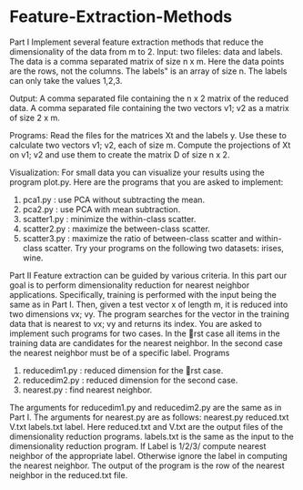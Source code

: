 # Feature-Extraction-Methods

Part I
Implement several feature extraction methods that reduce the dimensionality of the data from m to 2.
Input: 
two fileles: data and labels. The data is a comma separated matrix of size n x m. Here the data points are the rows, not the columns. The labels" is an array of size n. The labels can only take the values 1,2,3.

Output: 
 A comma separated file containing the n x 2 matrix of the reduced data.
 A comma separated file containing the two vectors v1; v2 as a matrix of size 2 x m.

Programs: 
Read the files for the matrices Xt and the labels y. Use these to calculate two vectors v1; v2, each of size m. Compute the projections of Xt on v1; v2 and use them to create the matrix D of size n x 2.

Visualization: For small data you can visualize your results using the program plot.py.
Here are the programs that you are asked to implement:
1. pca1.py : use PCA without subtracting the mean.
2. pca2.py : use PCA with mean subtraction.
3. scatter1.py : minimize the within-class scatter.
4. scatter2.py : maximize the between-class scatter.
5. scatter3.py : maximize the ratio of between-class scatter and within-class scatter.
Try your programs on the following two datasets: irises, wine.

Part II
Feature extraction can be guided by various criteria. In this part our goal is to perform dimensionality reduction for nearest neighbor applications. Specifically, training is performed with the input being the same as in Part I. Then, given a test vector x of length m, it is reduced into two dimensions vx; vy. The program searches for the vector in the training data that is nearest to vx; vy and returns its index.
You are asked to implement such programs for two cases. In the rst case all items in the training data
are candidates for the nearest neighbor. In the second case the nearest neighbor must be of a specific label.
Programs
1. reducedim1.py : reduced dimension for the rst case.
2. reducedim2.py : reduced dimension for the second case.
3. nearest.py : find nearest neighbor.

The arguments for reducedim1.py and reducedim2.py are the same as in Part I. The arguments for nearest.py are as follows:
nearest.py reduced.txt V.txt labels.txt label.
Here reduced.txt and V.txt are the output files of the dimensionality reduction programs. labels.txt is the same as the input to the dimensionality reduction program. If Label is 1/2/3/ compute nearest neighbor of the appropriate label. Otherwise ignore the label in computing the nearest neighbor. The output of the program is the row of the nearest neighbor in the reduced.txt file.
